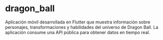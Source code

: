 # dragon_ball
Aplicación móvil desarrollada en Flutter que muestra información sobre personajes, transformaciones y habilidades del universo de Dragon Ball. 
La aplicación consume una API pública para obtener datos en tiempo real.
